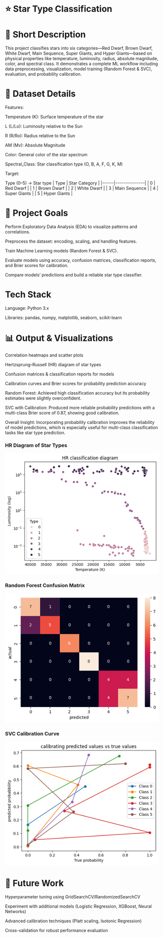 # ⭐ Star Type Classification


# 📌 Short Description

This project classifies stars into six categories—Red Dwarf, Brown Dwarf, White Dwarf, Main Sequence, Super Giants, and Hyper Giants—based on physical properties like temperature, luminosity, radius, absolute magnitude, color, and spectral class. It demonstrates a complete ML workflow including data preprocessing, visualization, model training (Random Forest & SVC), evaluation, and probability calibration.

# 📂 Dataset Details

Features:

Temperature (K): Surface temperature of the star

L (L/Lo): Luminosity relative to the Sun

R (R/Ro): Radius relative to the Sun

AM (Mv): Absolute Magnitude

Color: General color of the star spectrum

Spectral_Class: Star classification type (O, B, A, F, G, K, M)

Target:

Type (0–5) → Star type
| Type | Star Category |
|------|---------------|
| 0 | Red Dwarf |
| 1 | Brown Dwarf |
| 2 | White Dwarf |
| 3 | Main Sequence |
| 4 | Super Giants |
| 5 | Hyper Giants |


# 🎯 Project Goals

Perform Exploratory Data Analysis (EDA) to visualize patterns and correlations.

Preprocess the dataset: encoding, scaling, and handling features.

Train Machine Learning models (Random Forest & SVC).

Evaluate models using accuracy, confusion matrices, classification reports, and Brier scores for calibration.

Compare models’ predictions and build a reliable star type classifier.

# Tech Stack

Language: Python 3.x

Libraries: pandas, numpy, matplotlib, seaborn, scikit-learn


# 📊 Output & Visualizations

Correlation heatmaps and scatter plots

Hertzsprung–Russell (HR) diagram of star types

Confusion matrices & classification reports for models

Calibration curves and Brier scores for probability prediction accuracy

Random Forest: Achieved high classification accuracy but its probability estimates were slightly overconfident.

SVC with Calibration: Produced more reliable probability predictions with a multi-class Brier score of 0.87, showing good calibration.

Overall Insight: Incorporating probability calibration improves the reliability of model predictions, which is especially useful for multi-class classification tasks like star type prediction.

### HR Diagram of Star Types
![HR Diagram](images/hr_diagram.png)

### Random Forest Confusion Matrix
![RF Confusion Matrix](images/confusion_matrix_rf.png)

### SVC Calibration Curve
![SVC Calibration](images/calibration_curve.png)

# 🚀 Future Work

Hyperparameter tuning using GridSearchCV/RandomizedSearchCV

Experiment with additional models (Logistic Regression, XGBoost, Neural Networks)

Advanced calibration techniques (Platt scaling, Isotonic Regression)

Cross-validation for robust performance evaluation

